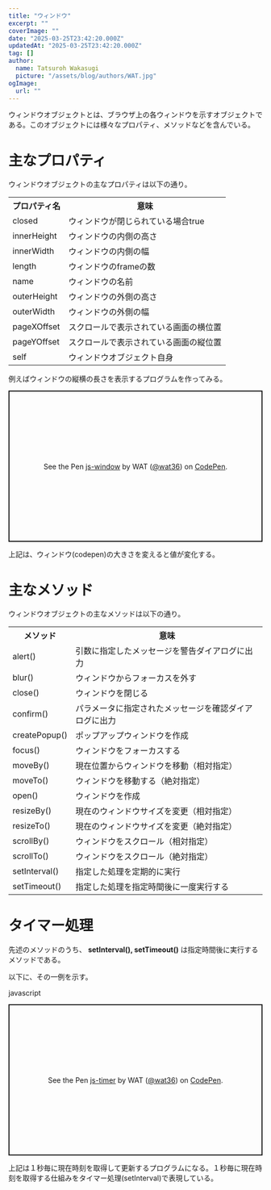 ```yaml
---
title: "ウィンドウ"
excerpt: ""
coverImage: ""
date: "2025-03-25T23:42:20.000Z"
updatedAt: "2025-03-25T23:42:20.000Z"
tag: []
author:
  name: Tatsuroh Wakasugi
  picture: "/assets/blog/authors/WAT.jpg"
ogImage:
  url: ""
---
```


ウィンドウオブジェクトとは、ブラウザ上の各ウィンドウを示すオブジェクトである。このオブジェクトには様々なプロパティ、メソッドなどを含んでいる。

# 主なプロパティ

ウィンドウオブジェクトの主なプロパティは以下の通り。

<table style="border:none;">
    <tr>
        <th style="border:none;">プロパティ名</td>
        <th style="border:none;">意味</td>
    </tr>
    <tr>
        <td style="border:none;">closed</td>
        <td style="border:none;">ウィンドウが閉じられている場合true</td>
    </tr>
    <tr>
        <td style="border:none;">innerHeight</td>
        <td style="border:none;">ウィンドウの内側の高さ</td>
    </tr>
    <tr>
        <td style="border:none;">innerWidth</td>
        <td style="border:none;">ウィンドウの内側の幅</td>
    </tr>
    <tr>
        <td style="border:none;">length</td>
        <td style="border:none;">ウィンドウのframeの数</td>
    </tr>
    <tr>
        <td style="border:none;">name</td>
        <td style="border:none;">ウィンドウの名前</td>
    </tr>
    <tr>
        <td style="border:none;">outerHeight</td>
        <td style="border:none;">ウィンドウの外側の高さ</td>
    </tr>
    <tr>
        <td style="border:none;">outerWidth</td>
        <td style="border:none;">ウィンドウの外側の幅</td>
    </tr>
    <tr>
        <td style="border:none;">pageXOffset</td>
        <td style="border:none;">スクロールで表示されている画面の横位置</td>
    </tr>
    <tr>
        <td style="border:none;">pageYOffset</td>
        <td style="border:none;">スクロールで表示されている画面の縦位置</td>
    </tr>
    <tr>
        <td style="border:none;">self</td>
        <td style="border:none;">ウィンドウオブジェクト自身</td>
    </tr>

</table>

例えばウィンドウの縦横の長さを表示するプログラムを作ってみる。

<p class="codepen" data-height="300" data-default-tab="html,result" data-slug-hash="xbxWyjb" data-pen-title="js-window" data-user="wat36" style="height: 300px; box-sizing: border-box; display: flex; align-items: center; justify-content: center; border: 2px solid; margin: 1em 0; padding: 1em;">
  <span>See the Pen <a href="https://codepen.io/wat36/pen/xbxWyjb">
  js-window</a> by WAT (<a href="https://codepen.io/wat36">@wat36</a>)
  on <a href="https://codepen.io">CodePen</a>.</span>
</p>
<script async src="https://public.codepenassets.com/embed/index.js"></script>

上記は、ウィンドウ(codepen)の大きさを変えると値が変化する。

# 主なメソッド

ウィンドウオブジェクトの主なメソッドは以下の通り。

<table style="border:none;">
    <tr>
        <th style="border:none;">メソッド</td>
        <th style="border:none;">意味</td>
    </tr>
    <tr>
        <td style="border:none;">alert()</td>
        <td style="border:none;">引数に指定したメッセージを警告ダイアログに出力</td>
    </tr>
    <tr>
        <td style="border:none;">blur()</td>
        <td style="border:none;">ウィンドウからフォーカスを外す</td>
    </tr>
    <tr>
        <td style="border:none;">close()</td>
        <td style="border:none;">ウィンドウを閉じる</td>
    </tr>
    <tr>
        <td style="border:none;">confirm()</td>
        <td style="border:none;">パラメータに指定されたメッセージを確認ダイアログに出力</td>
    </tr>
    <tr>
        <td style="border:none;">createPopup()</td>
        <td style="border:none;">ポップアップウィンドウを作成</td>
    </tr>
    <tr>
        <td style="border:none;">focus()</td>
        <td style="border:none;">ウィンドウをフォーカスする</td>
    </tr>
    <tr>
        <td style="border:none;">moveBy()</td>
        <td style="border:none;">現在位置からウィンドウを移動（相対指定）</td>
    </tr>
    <tr>
        <td style="border:none;">moveTo()</td>
        <td style="border:none;">ウィンドウを移動する（絶対指定）</td>
    </tr>
    <tr>
        <td style="border:none;">open()</td>
        <td style="border:none;">ウィンドウを作成</td>
    </tr>
    <tr>
        <td style="border:none;">resizeBy()</td>
        <td style="border:none;">現在のウィンドウサイズを変更（相対指定）</td>
    </tr>
    <tr>
        <td style="border:none;">resizeTo()</td>
        <td style="border:none;">現在のウィンドウサイズを変更（絶対指定）</td>
    </tr>
    <tr>
        <td style="border:none;">scrollBy()</td>
        <td style="border:none;">ウィンドウをスクロール（相対指定）</td>
    </tr>
    <tr>
        <td style="border:none;">scrollTo()</td>
        <td style="border:none;">ウィンドウをスクロール（絶対指定）</td>
    </tr>
    <tr>
        <td style="border:none;">setInterval()</td>
        <td style="border:none;">指定した処理を定期的に実行</td>
    </tr>
    <tr>
        <td style="border:none;">setTimeout()</td>
        <td style="border:none;">指定した処理を指定時間後に一度実行する</td>
    </tr>

</table>

# タイマー処理

先述のメソッドのうち、 **setInterval(), setTimeout()** は指定時間後に実行するメソッドである。

以下に、その一例を示す。

javascript

<p class="codepen" data-height="300" data-default-tab="html,result" data-slug-hash="qEBKbbV" data-pen-title="js-timer" data-user="wat36" style="height: 300px; box-sizing: border-box; display: flex; align-items: center; justify-content: center; border: 2px solid; margin: 1em 0; padding: 1em;">
  <span>See the Pen <a href="https://codepen.io/wat36/pen/qEBKbbV">
  js-timer</a> by WAT (<a href="https://codepen.io/wat36">@wat36</a>)
  on <a href="https://codepen.io">CodePen</a>.</span>
</p>
<script async src="https://public.codepenassets.com/embed/index.js"></script>

上記は１秒毎に現在時刻を取得して更新するプログラムになる。１秒毎に現在時刻を取得する仕組みをタイマー処理(setInterval)で表現している。

